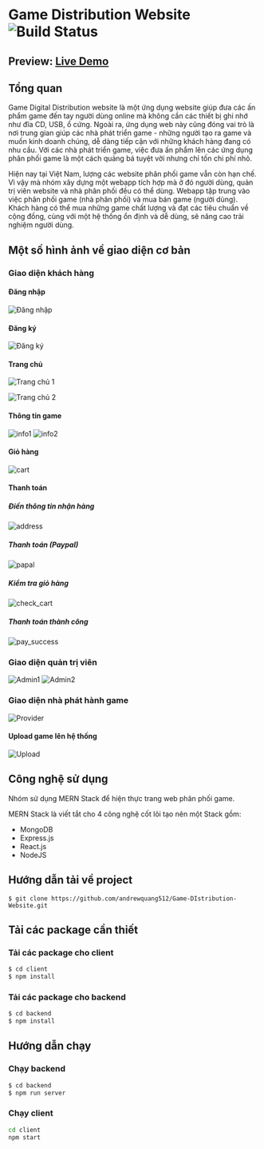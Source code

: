 # Game Distribution Website ![Build Status](https://github.com/andrewquang512/Game-DIstribution-Website/actions/workflows/main.yml/badge.svg)
## Preview: [Live Demo](https://bku-ready2play.herokuapp.com/)

## Tổng quan
Game Digital Distribution website là một ứng dụng website giúp đưa các ấn phẩm game đến tay người dùng online mà không cần các thiết bị ghi nhớ như đĩa CD, USB, ổ cứng. Ngoài ra, ứng dụng web này cũng đóng vai trò là nơi trung gian giúp các nhà phát triển game - những người tạo ra game và muốn kinh doanh chúng, dễ dàng tiếp cận với những khách hàng đang có nhu cầu. Với các nhà phát triển game, việc đưa ấn phẩm lên các ứng dụng phân phối game là một cách quảng bá tuyệt vời nhưng chỉ tốn chi phí nhỏ.

Hiện nay tại Việt Nam, lượng các website phân phối game vẫn còn hạn chế. Vì vậy mà nhóm xây dựng một webapp tích hợp mà ở đó người dùng, quản trị viên website và nhà phân phối đều có thể dùng. Webapp tập trung vào việc phân phối game (nhà phân phối) và mua bán game (người dùng). Khách hàng có thể mua những game chất lượng và đạt các tiêu chuẩn về cộng đồng, cùng với một hệ thống ổn định và dễ dùng, sẽ nâng cao trải nghiệm người dùng.

## Một số hình ảnh về giao diện cơ bản
### Giao diện khách hàng
#### Đăng nhập
![Đăng nhập](/Images/G_login.png)
#### Đăng ký
![Đăng ký](/Images/G_signup.png)
#### Trang chủ
![Trang chủ 1](/Images/G_trang_chu_1.png)

![Trang chủ 2](/Images/G_trang_chu_2.png)
#### Thông tin game
![info1](/Images/G_thong_tin_game.png)
![info2](/Images/G_thong_tin_game_2.png)
#### Giỏ hàng
![cart](/Images/G_cart.png)
#### Thanh toán
##### Điền thông tin nhận hàng
![address](/Images/G_Addr.png)
##### Thanh toán (Paypal)
![papal](/Images/G_Paypal.png)
##### Kiểm tra giỏ hàng
![check_cart](/Images/G_Checkout.png)
##### Thanh toán thành công
![pay_success](/Images/G_PaySuc.png)
### Giao diện quản trị viên
![Admin1](/Images/admin.png)
![Admin2](/Images/admin2.png)
### Giao diện nhà phát hành game
![Provider](/Images/G_Provider.png)
#### Upload game lên hệ thống
![Upload](/Images/G_Upload.png)

## Công nghệ sử dụng
Nhóm sử dụng MERN Stack để hiện thực trang web phân phối game. 

MERN Stack là viết tắt cho 4 công nghệ cốt lõi tạo nên một Stack gồm:
- MongoDB
- Express.js
- React.js
- NodeJS

## Hướng dẫn tải về project
```
$ git clone https://github.com/andrewquang512/Game-DIstribution-Website.git
```
## Tải các package cần thiết
### Tải các package cho client
```bash
$ cd client
$ npm install
```
### Tải các package cho backend
```bash
$ cd backend
$ npm install
```
## Hướng dẫn chạy
### Chạy backend
```bash
$ cd backend
$ npm run server
```
### Chạy client
```bash
cd client
npm start
```
